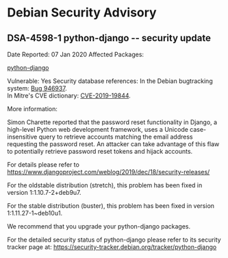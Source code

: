 
Debian Security Advisory
========================


DSA-4598-1 python-django -- security update
-------------------------------------------



Date Reported:
07 Jan 2020
Affected Packages:

[python-django](https://packages.debian.org/src:python-django)

Vulnerable:
Yes
Security database references:
In the Debian bugtracking system: [Bug 946937](https://bugs.debian.org/cgi-bin/bugreport.cgi?bug=946937).  
In Mitre's CVE dictionary: [CVE-2019-19844](https://security-tracker.debian.org/tracker/CVE-2019-19844).  

More information:

Simon Charette reported that the password reset functionality in Django,
a high-level Python web development framework, uses a Unicode
case-insensitive query to retrieve accounts matching the email address
requesting the password reset. An attacker can take advantage of this
flaw to potentially retrieve password reset tokens and hijack accounts.


For details please refer to
<https://www.djangoproject.com/weblog/2019/dec/18/security-releases/>


For the oldstable distribution (stretch), this problem has been fixed
in version 1:1.10.7-2+deb9u7.


For the stable distribution (buster), this problem has been fixed in
version 1:1.11.27-1~deb10u1.


We recommend that you upgrade your python-django packages.


For the detailed security status of python-django please refer to its
security tracker page at:
<https://security-tracker.debian.org/tracker/python-django>





